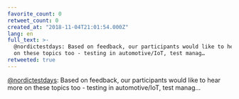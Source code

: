 ```yaml
---
favorite_count: 0
retweet_count: 0
created_at: "2018-11-04T21:01:54.000Z"
lang: en
full_text: >-
  @nordictestdays: Based on feedback, our participants would like to hear more
  on these topics too - testing in automotive/IoT, test manag…
retweeted: true
---
```


[@nordictestdays](https://twitter.com/nordictestdays): Based on feedback, our
participants would like to hear more on these topics too - testing in
automotive/IoT, test manag…
